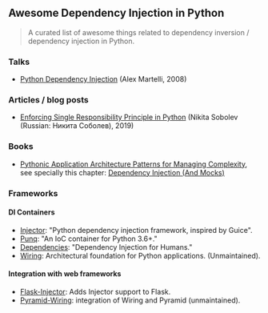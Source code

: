 ## Awesome Dependency Injection in Python

> A curated list of awesome things related to dependency inversion / dependency injection in Python.

### Talks

- [Python Dependency Injection](http://www.aleax.it/yt_pydi.pdf) (Alex Martelli, 2008)

### Articles / blog posts

- [Enforcing Single Responsibility Principle in Python](https://sobolevn.me/2019/03/enforcing-srp) (Nikita Sobolev (Russian: Никита Соболев), 2019)

### Books

- [Pythonic Application Architecture Patterns for Managing Complexity](https://github.com/python-leap/book), see specially this chapter: [Dependency Injection (And Mocks)](https://github.com/python-leap/book/blob/master/chapter_12_dependency_injection.asciidoc)

### Frameworks

#### DI Containers

- [Injector](https://github.com/alecthomas/injector): "Python dependency injection framework, inspired by Guice".
- [Punq](https://github.com/bobthemighty/punq): "An IoC container for Python 3.6+."
- [Dependencies](https://github.com/dry-python/dependencies): "Dependency Injection for Humans."
- [Wiring](https://github.com/msiedlarek/wiring): Architectural foundation for Python applications. (Unmaintained).


#### Integration with web frameworks

- [Flask-Injector](https://github.com/alecthomas/flask_injector): Adds Injector support to Flask.
- [Pyramid-Wiring](https://github.com/veeti/pyramid_wiring): integration of Wiring and Pyramid (unmaintained).

